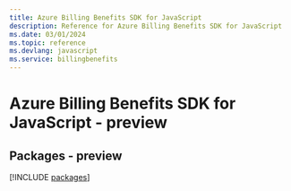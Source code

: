 ```yaml
---
title: Azure Billing Benefits SDK for JavaScript
description: Reference for Azure Billing Benefits SDK for JavaScript
ms.date: 03/01/2024
ms.topic: reference
ms.devlang: javascript
ms.service: billingbenefits
---
```

# Azure Billing Benefits SDK for JavaScript - preview
## Packages - preview
[!INCLUDE [packages](billing-benefits-index.md)]
